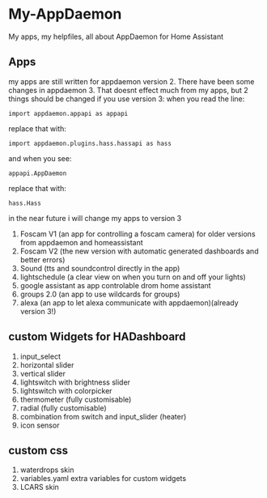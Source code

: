 # My-AppDaemon
My apps, my helpfiles, all about AppDaemon for Home Assistant

## Apps

my apps are still written for appdaemon version 2. There have been some changes in appdaemon 3.
That doesnt effect much from my apps, but 2 things should be changed if you use version 3:
when you read the line:
```
import appdaemon.appapi as appapi
```
replace that with:
```
import appdaemon.plugins.hass.hassapi as hass
```
and when you see:
```
appapi.AppDaemon
```
replace that with:
```
hass.Hass
```
in the near future i will change my apps to version 3


1) Foscam V1 (an app for controlling a  foscam camera) for older versions from appdaemon and homeassistant
2) Foscam V2 (the new version with automatic generated dashboards and better errors)
3) Sound (tts and soundcontrol directly in the app)
4) lightschedule (a clear view on when you turn on and off your lights)
5) google assistant as app controlable drom home assistant
6) groups 2.0 (an app to use wildcards for groups)
7) alexa (an app to let alexa communicate with appdaemon)(already version 3!)

## custom Widgets for HADashboard

1) input_select
2) horizontal slider
3) vertical slider
4) lightswitch with brightness slider
5) lightswitch with colorpicker
6) thermometer (fully customisable)
7) radial (fully customisable)
8) combination from switch and input_slider (heater)
9) icon sensor

## custom css

1) waterdrops skin
2) variables.yaml extra variables for custom widgets 
3) LCARS skin



